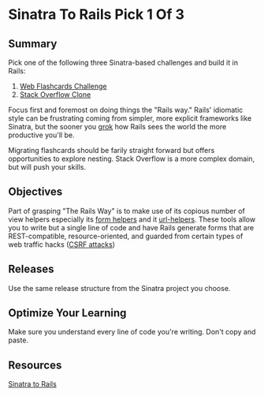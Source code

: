 # Sinatra To Rails Pick 1 Of 3

## Summary

 Pick one of the following three Sinatra-based challenges and build it in Rails:

1. [Web Flashcards Challenge](../../../../web-flashcards-challenge)
1. [Stack Overflow Clone](../../../sinatra-overflow-challenge)

Focus first and foremost on doing things the "Rails way."  Rails' idiomatic
style can be frustrating coming from simpler, more explicit frameworks like
Sinatra, but the sooner you [grok](http://en.wikipedia.org/wiki/Grok) how Rails
sees the world the more productive you'll be.

Migrating flashcards should be farily straight forward but offers opportunities
to explore nesting. Stack Overflow is a more complex domain, but will push your
skills.

## Objectives

Part of grasping "The Rails Way" is to make use of its copious number of view
helpers especially its [form helpers][] and it [url-helpers][]. These tools
allow you to write but a single line of code and have Rails generate forms that
are REST-compatible, resource-oriented, and guarded from certain types of web
traffic hacks ([CSRF attacks][csrf])

## Releases

Use the same release structure from the Sinatra project you choose.

## Optimize Your Learning

Make sure you understand every line of code you're writing. Don't copy and paste.

## Resources

[Sinatra to Rails](https://gist.github.com/keithtom/2956bfa3c603e21e6b6c)

[helpers]: http://guides.rubyonrails.org/form_helpers.html
[csrf]: https://en.wikipedia.org/wiki/Cross-site_request_forgery
[form helpers]: http://guides.rubyonrails.org/form_helpers.html
[url-helpers]: http://guides.rubyonrails.org/routing.html#generating-paths-and-urls-from-code
